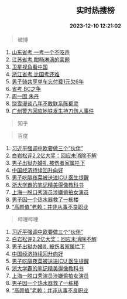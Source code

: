 <div align="center"><h2>实时热搜榜</h2><h4>2023-12-10 12:21:02</h4></div>

> 微博  

1. [山东省考 一考一个不吱声](https://s.weibo.com/weibo?q=%E5%B1%B1%E4%B8%9C%E7%9C%81%E8%80%83%20%E4%B8%80%E8%80%83%E4%B8%80%E4%B8%AA%E4%B8%8D%E5%90%B1%E5%A3%B0&t=31&band_rank=1&Refer=top)<br />
2. [江苏省考 酣畅淋漓的蒙题](https://s.weibo.com/weibo?q=%E6%B1%9F%E8%8B%8F%E7%9C%81%E8%80%83%20%E9%85%A3%E7%95%85%E6%B7%8B%E6%BC%93%E7%9A%84%E8%92%99%E9%A2%98&t=31&band_rank=2&Refer=top)<br />
3. [卫星视角看中国](https://s.weibo.com/weibo?q=%23%E5%8D%AB%E6%98%9F%E8%A7%86%E8%A7%92%E7%9C%8B%E4%B8%AD%E5%9B%BD%23&t=31&band_rank=3&Refer=top)<br />
4. [浙江省考 比国考还难](https://s.weibo.com/weibo?q=%E6%B5%99%E6%B1%9F%E7%9C%81%E8%80%83%20%E6%AF%94%E5%9B%BD%E8%80%83%E8%BF%98%E9%9A%BE&t=31&band_rank=4&Refer=top)<br />
5. [男子骑共享单车忘付费1元欠6年](https://s.weibo.com/weibo?q=%23%E7%94%B7%E5%AD%90%E9%AA%91%E5%85%B1%E4%BA%AB%E5%8D%95%E8%BD%A6%E5%BF%98%E4%BB%98%E8%B4%B91%E5%85%83%E6%AC%A06%E5%B9%B4%23&t=31&band_rank=5&Refer=top)<br />
6. [省考 BC之争](https://s.weibo.com/weibo?q=%E7%9C%81%E8%80%83%20BC%E4%B9%8B%E4%BA%89&t=31&band_rank=6&Refer=top)<br />
7. [周一围 朱丹](https://s.weibo.com/weibo?q=%E5%91%A8%E4%B8%80%E5%9B%B4%20%E6%9C%B1%E4%B8%B9&t=31&band_rank=7&Refer=top)<br />
8. [饶雪漫谈八年不敢联系陈都灵](https://s.weibo.com/weibo?q=%E9%A5%B6%E9%9B%AA%E6%BC%AB%E8%B0%88%E5%85%AB%E5%B9%B4%E4%B8%8D%E6%95%A2%E8%81%94%E7%B3%BB%E9%99%88%E9%83%BD%E7%81%B5&t=31&band_rank=8&Refer=top)<br />
9. [广州警方回应地铁发生持刀伤人事件](https://s.weibo.com/weibo?q=%23%E5%B9%BF%E5%B7%9E%E8%AD%A6%E6%96%B9%E5%9B%9E%E5%BA%94%E5%9C%B0%E9%93%81%E5%8F%91%E7%94%9F%E6%8C%81%E5%88%80%E4%BC%A4%E4%BA%BA%E4%BA%8B%E4%BB%B6%23&t=31&band_rank=9&Refer=top)<br />

> 知乎  


> 百度  

1. [习近平强调中欧要做三个“伙伴”](https://www.baidu.com/s?wd=%E4%B9%A0%E8%BF%91%E5%B9%B3%E5%BC%BA%E8%B0%83%E4%B8%AD%E6%AC%A7%E8%A6%81%E5%81%9A%E4%B8%89%E4%B8%AA%E2%80%9C%E4%BC%99%E4%BC%B4%E2%80%9D&sa=fyb_news&rsv_dl=fyb_news)<br />
2. [白岩松评2.2亿大奖：回应未消除不解](https://www.baidu.com/s?wd=%E7%99%BD%E5%B2%A9%E6%9D%BE%E8%AF%842.2%E4%BA%BF%E5%A4%A7%E5%A5%96%EF%BC%9A%E5%9B%9E%E5%BA%94%E6%9C%AA%E6%B6%88%E9%99%A4%E4%B8%8D%E8%A7%A3&sa=fyb_news&rsv_dl=fyb_news)<br />
3. [男子出狱办婚礼 被伤者家属拦下](https://www.baidu.com/s?wd=%E7%94%B7%E5%AD%90%E5%87%BA%E7%8B%B1%E5%8A%9E%E5%A9%9A%E7%A4%BC+%E8%A2%AB%E4%BC%A4%E8%80%85%E5%AE%B6%E5%B1%9E%E6%8B%A6%E4%B8%8B&sa=fyb_news&rsv_dl=fyb_news)<br />
4. [中国经济持续回升向好](https://www.baidu.com/s?wd=%E4%B8%AD%E5%9B%BD%E7%BB%8F%E6%B5%8E%E6%8C%81%E7%BB%AD%E5%9B%9E%E5%8D%87%E5%90%91%E5%A5%BD&sa=fyb_news&rsv_dl=fyb_news)<br />
5. [男子吃隔夜菜被送进ICU 医生提醒](https://www.baidu.com/s?wd=%E7%94%B7%E5%AD%90%E5%90%83%E9%9A%94%E5%A4%9C%E8%8F%9C%E8%A2%AB%E9%80%81%E8%BF%9BICU+%E5%8C%BB%E7%94%9F%E6%8F%90%E9%86%92&sa=fyb_news&rsv_dl=fyb_news)<br />
6. [浙大学霸的笔记精美得像教科书](https://www.baidu.com/s?wd=%E6%B5%99%E5%A4%A7%E5%AD%A6%E9%9C%B8%E7%9A%84%E7%AC%94%E8%AE%B0%E7%B2%BE%E7%BE%8E%E5%BE%97%E5%83%8F%E6%95%99%E7%A7%91%E4%B9%A6&sa=fyb_news&rsv_dl=fyb_news)<br />
7. [上海一脱口秀演员涉嫌偷拍女演员](https://www.baidu.com/s?wd=%E4%B8%8A%E6%B5%B7%E4%B8%80%E8%84%B1%E5%8F%A3%E7%A7%80%E6%BC%94%E5%91%98%E6%B6%89%E5%AB%8C%E5%81%B7%E6%8B%8D%E5%A5%B3%E6%BC%94%E5%91%98&sa=fyb_news&rsv_dl=fyb_news)<br />
8. [男子因一个热水器救了一栋楼](https://www.baidu.com/s?wd=%E7%94%B7%E5%AD%90%E5%9B%A0%E4%B8%80%E4%B8%AA%E7%83%AD%E6%B0%B4%E5%99%A8%E6%95%91%E4%BA%86%E4%B8%80%E6%A0%8B%E6%A5%BC&sa=fyb_news&rsv_dl=fyb_news)<br />
9. [“高颜值”老赖：并非从事不良职业](https://www.baidu.com/s?wd=%E2%80%9C%E9%AB%98%E9%A2%9C%E5%80%BC%E2%80%9D%E8%80%81%E8%B5%96%EF%BC%9A%E5%B9%B6%E9%9D%9E%E4%BB%8E%E4%BA%8B%E4%B8%8D%E8%89%AF%E8%81%8C%E4%B8%9A&sa=fyb_news&rsv_dl=fyb_news)<br />

> 哔哩哔哩  

1. [习近平强调中欧要做三个“伙伴”](https://www.baidu.com/s?wd=%E4%B9%A0%E8%BF%91%E5%B9%B3%E5%BC%BA%E8%B0%83%E4%B8%AD%E6%AC%A7%E8%A6%81%E5%81%9A%E4%B8%89%E4%B8%AA%E2%80%9C%E4%BC%99%E4%BC%B4%E2%80%9D&sa=fyb_news&rsv_dl=fyb_news)<br />
2. [白岩松评2.2亿大奖：回应未消除不解](https://www.baidu.com/s?wd=%E7%99%BD%E5%B2%A9%E6%9D%BE%E8%AF%842.2%E4%BA%BF%E5%A4%A7%E5%A5%96%EF%BC%9A%E5%9B%9E%E5%BA%94%E6%9C%AA%E6%B6%88%E9%99%A4%E4%B8%8D%E8%A7%A3&sa=fyb_news&rsv_dl=fyb_news)<br />
3. [男子出狱办婚礼 被伤者家属拦下](https://www.baidu.com/s?wd=%E7%94%B7%E5%AD%90%E5%87%BA%E7%8B%B1%E5%8A%9E%E5%A9%9A%E7%A4%BC+%E8%A2%AB%E4%BC%A4%E8%80%85%E5%AE%B6%E5%B1%9E%E6%8B%A6%E4%B8%8B&sa=fyb_news&rsv_dl=fyb_news)<br />
4. [中国经济持续回升向好](https://www.baidu.com/s?wd=%E4%B8%AD%E5%9B%BD%E7%BB%8F%E6%B5%8E%E6%8C%81%E7%BB%AD%E5%9B%9E%E5%8D%87%E5%90%91%E5%A5%BD&sa=fyb_news&rsv_dl=fyb_news)<br />
5. [男子吃隔夜菜被送进ICU 医生提醒](https://www.baidu.com/s?wd=%E7%94%B7%E5%AD%90%E5%90%83%E9%9A%94%E5%A4%9C%E8%8F%9C%E8%A2%AB%E9%80%81%E8%BF%9BICU+%E5%8C%BB%E7%94%9F%E6%8F%90%E9%86%92&sa=fyb_news&rsv_dl=fyb_news)<br />
6. [浙大学霸的笔记精美得像教科书](https://www.baidu.com/s?wd=%E6%B5%99%E5%A4%A7%E5%AD%A6%E9%9C%B8%E7%9A%84%E7%AC%94%E8%AE%B0%E7%B2%BE%E7%BE%8E%E5%BE%97%E5%83%8F%E6%95%99%E7%A7%91%E4%B9%A6&sa=fyb_news&rsv_dl=fyb_news)<br />
7. [上海一脱口秀演员涉嫌偷拍女演员](https://www.baidu.com/s?wd=%E4%B8%8A%E6%B5%B7%E4%B8%80%E8%84%B1%E5%8F%A3%E7%A7%80%E6%BC%94%E5%91%98%E6%B6%89%E5%AB%8C%E5%81%B7%E6%8B%8D%E5%A5%B3%E6%BC%94%E5%91%98&sa=fyb_news&rsv_dl=fyb_news)<br />
8. [男子因一个热水器救了一栋楼](https://www.baidu.com/s?wd=%E7%94%B7%E5%AD%90%E5%9B%A0%E4%B8%80%E4%B8%AA%E7%83%AD%E6%B0%B4%E5%99%A8%E6%95%91%E4%BA%86%E4%B8%80%E6%A0%8B%E6%A5%BC&sa=fyb_news&rsv_dl=fyb_news)<br />
9. [“高颜值”老赖：并非从事不良职业](https://www.baidu.com/s?wd=%E2%80%9C%E9%AB%98%E9%A2%9C%E5%80%BC%E2%80%9D%E8%80%81%E8%B5%96%EF%BC%9A%E5%B9%B6%E9%9D%9E%E4%BB%8E%E4%BA%8B%E4%B8%8D%E8%89%AF%E8%81%8C%E4%B8%9A&sa=fyb_news&rsv_dl=fyb_news)<br />

